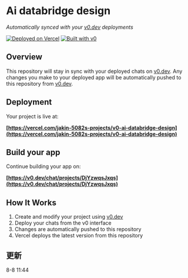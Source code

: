 # Ai databridge design

*Automatically synced with your [v0.dev](https://v0.dev) deployments*

[![Deployed on Vercel](https://img.shields.io/badge/Deployed%20on-Vercel-black?style=for-the-badge&logo=vercel)](https://vercel.com/jakin-5082s-projects/v0-ai-databridge-design)
[![Built with v0](https://img.shields.io/badge/Built%20with-v0.dev-black?style=for-the-badge)](https://v0.dev/chat/projects/DjYzwqsJxqs)

## Overview

This repository will stay in sync with your deployed chats on [v0.dev](https://v0.dev).
Any changes you make to your deployed app will be automatically pushed to this repository from [v0.dev](https://v0.dev).

## Deployment

Your project is live at:

**[https://vercel.com/jakin-5082s-projects/v0-ai-databridge-design](https://vercel.com/jakin-5082s-projects/v0-ai-databridge-design)**

## Build your app

Continue building your app on:

**[https://v0.dev/chat/projects/DjYzwqsJxqs](https://v0.dev/chat/projects/DjYzwqsJxqs)**

## How It Works

1. Create and modify your project using [v0.dev](https://v0.dev)
2. Deploy your chats from the v0 interface
3. Changes are automatically pushed to this repository
4. Vercel deploys the latest version from this repository

## 更新
8-8 11:44
